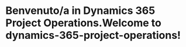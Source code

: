 # <a name="welcome-to-dynamics-365-project-operations"></a><span data-ttu-id="80696-101">Benvenuto/a in Dynamics 365 Project Operations.</span><span class="sxs-lookup"><span data-stu-id="80696-101">Welcome to dynamics-365-project-operations!</span></span>